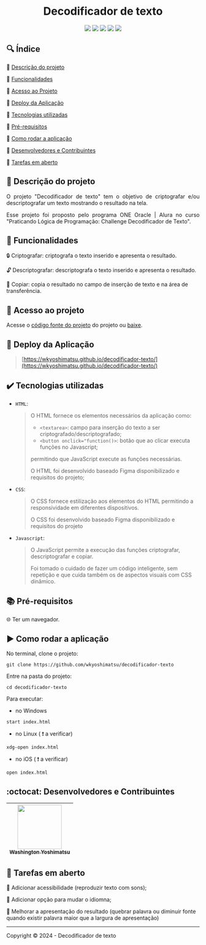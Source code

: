 ﻿<h1 align="center">Decodificador de texto</h1>

<p align="center">
  <img src="https://img.shields.io/static/v1?label=&message=html&color=gray&style=for-the-badge&logo=HTML5"/>
  <img src="https://img.shields.io/static/v1?label=&message=css&color=gray&style=for-the-badge&logo=CSS3"/>
  <img src="https://img.shields.io/static/v1?label=&message=javascript&color=gray&style=for-the-badge&logo=JAVASCRIPT"/>
  <img src="https://img.shields.io/static/v1?label=GitHub pages&message=deploy&color=blue&style=for-the-badge&logo=githubpages"/>
  <img src="http://img.shields.io/static/v1?label=STATUS&message=EM%20DESENVOLVIMENTO&color=red&style=for-the-badge"/>
</p>

## :mag: Índice 

:small_blue_diamond: [Descrição do projeto](#pushpin-descrição-do-projeto)

:small_blue_diamond: [Funcionalidades](#hammer-funcionalidades)

:small_blue_diamond: [Acesso ao Projeto](#file_folder-acesso-ao-projeto)

:small_blue_diamond: [Deploy da Aplicação](#dash-deploy-da-aplicação)

:small_blue_diamond: [Tecnologias utilizadas](#heavy_check_mark-tecnologias-utilizadas)

:small_blue_diamond: [Pré-requisitos](#books-pré-requisitos)

:small_blue_diamond: [Como rodar a aplicação](#arrow_forward-como-rodar-a-aplicação)

:small_blue_diamond: [Desenvolvedores e Contribuintes](#octocat-desenvolvedores-e-contribuintes)

:small_blue_diamond: [Tarefas em aberto](#memo-tarefas-em-aberto)

## :pushpin: Descrição do projeto

<p align="justify">
  O projeto "Decodificador de texto" tem o objetivo de criptografar e/ou descriptografar um texto mostrando o resultado na tela. 
</p>
<p align="justify">
  Esse projeto foi proposto pelo programa ONE Oracle | Alura no curso "Praticando Lógica de Programação: Challenge Decodificador de Texto".
</p>

## :hammer: Funcionalidades

:lock: Criptografar: criptografa o texto inserido e apresenta o resultado.

:unlock: Descriptografar: descriptografa o texto inserido e apresenta o resultado.

:page_facing_up: Copiar: copia o resultado no campo de inserção de texto e na área de transferência.

## :file_folder: Acesso ao projeto 

Acesse o [código fonte do projeto](https://github.com/wkyoshimatsu/decodificador-texto) do projeto ou [baixe](https://github.com/wkyoshimatsu/decodificador-texto/archive/refs/heads/main.zip).

## :dash: Deploy da Aplicação 

> [https://wkyoshimatsu.github.io/decodificador-texto/](https://wkyoshimatsu.github.io/decodificador-texto/)

## :heavy_check_mark: Tecnologias utilizadas 

- `HTML`:
  
  > O HTML fornece os elementos necessários da aplicação como:
  > - `<textarea>`: campo para inserção do texto a ser criptografado/descriptografado;
  > - `<button onclick="function()>`: botão que ao clicar executa funções no Javascript;
  >   
  > permitindo que JavaScript execute as funções necessárias.
  > 
  > O HTML foi desenvolvido baseado Figma disponibilizado e requisitos do projeto;

- `CSS`:
  
  > O CSS fornece estilização aos elementos do HTML permitindo a responsividade em diferentes dispositivos.
  > 
  > O CSS foi desenvolvido baseado Figma disponibilizado e requisitos do projeto
  
- `Javascript`:
  
  > O JavaScript permite a execução das funções criptografar, descriptografar e copiar.
  > 
  > Foi tomado o cuidado de fazer um código inteligente, sem repetição e que cuida também os de aspectos visuais com CSS dinâmico.

## :books: Pré-requisitos 

:globe_with_meridians: Ter um navegador.

## :arrow_forward: Como rodar a aplicação 

No terminal, clone o projeto: 

```
git clone https://github.com/wkyoshimatsu/decodificador-texto
```

Entre na pasta do projeto:

```
cd decodificador-texto
```

Para executar:
* no Windows

```
start index.html
```

* no Linux ( :exclamation: a verificar)

```
xdg-open index.html
```

* no iOS ( :exclamation: a verificar)
  
```
open index.html
```

## :octocat: Desenvolvedores e Contribuintes

| [<img src="https://avatars2.githubusercontent.com/u/101765683?v=4" width=115><br><sub>Washington Yoshimatsu</sub>](https://github.com/wkyoshimatsu) | 
| :---: |

## :memo: Tarefas em aberto

:small_blue_diamond: Adicionar acessibilidade (reproduzir texto com sons);

:small_blue_diamond: Adicionar opção para mudar o idiomna;

:small_blue_diamond: Melhorar a apresentação do resultado (quebrar palavra ou diminuir fonte quando existir palavra maior que a largura de apresentação)

---
Copyright :copyright: 2024 - Decodificador de texto
